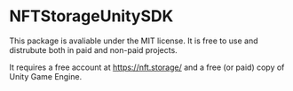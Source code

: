 # NFTStorageUnitySDK

This package is avaliable under the MIT license. It is free to use and distrubute both in paid and non-paid projects.

It requires a free account at https://nft.storage/ and a free (or paid) copy of Unity Game Engine. 
